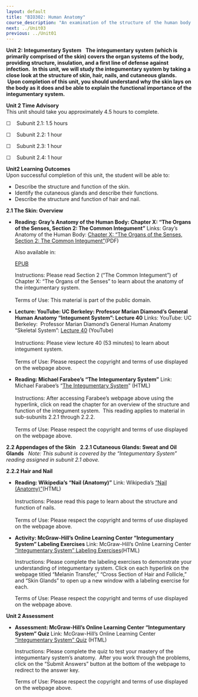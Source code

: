 ```yaml
---
layout: default
title: "BIO302: Human Anatomy"
course_description: "An examination of the structure of the human body at the cellular, tissue, organ, and organ system levels. Topics include: the integumentary, skeletal, muscular, nervous, cardiovascular, lymphatic, respiratory, digestive, urinary, endocrine, and reproductive systems."
next: ../Unit03
previous: ../Unit01
---
```

**Unit 2: Integumentary System** <span id="2"></span> 
**The integumentary system (which is primarily comprised of the skin)
covers the organ systems of the body, providing structure, insulation,
and a first line of defense against infection.  In this unit, we will
study the integumentary system by taking a close look at the structure
of skin, hair, nails, and cutaneous glands.  Upon completion of this
unit, you should understand why the skin lays on the body as it does and
be able to explain the functional importance of the integumentary
system.**

**Unit 2 Time Advisory**  
This unit should take you approximately 4.5 hours to complete.

☐    Subunit 2.1: 1.5 hours  
  
 ☐    Subunit 2.2: 1 hour  
  
 ☐    Subunit 2.3: 1 hour  
  
 ☐    Subunit 2.4: 1 hour

**Unit2 Learning Outcomes**  
Upon successful completion of this unit, the student will be able to:  
-   Describe the structure and function of the skin.
-   Identify the cutaneous glands and describe their functions.
-   Describe the structure and function of hair and nail.

**2.1 The Skin: Overview** <span id="2.1"></span> 
-   **Reading: Gray’s Anatomy of the Human Body: Chapter X: “The Organs
    of the Senses, Section 2: The Common Integument”**
    Links: Gray’s Anatomy of the Human Body: [Chapter X: “The Organs of
    the Senses, Section 2: The Common
    Integument”](https://resources.saylor.org/archived/wp-content/uploads/2014/06/BIO302-Anatomy_of_the_Human_Body-Chapter-X.pdf)(PDF)  
      
     Also available in:  

    [EPUB](https://resources.saylor.org/archived/wp-content/uploads/2011/08/BIO302-chXsec2-Bartleby.com_.epub)  
      
     Instructions: Please read Section 2 (“The Common Integument”) of
    Chapter X: “The Organs of the Senses” to learn about the anatomy of
    the integumentary system.    
        
     Terms of Use: This material is part of the public domain. 

-   **Lecture: YouTube: UC Berkeley: Professor Marian Diamond’s General
    Human Anatomy “Integument System”: Lecture 40**
    Links: YouTube: UC Berkeley:  Professor Marian Diamond’s General
    Human Anatomy “Skeletal System”: [Lecture
    40](http://www.youtube.com/watch?v=cFbRAaHhpJA) (YouTube)  
        
     Instructions: Please view lecture 40 (53 minutes) to learn about
    integument system.  
        
     Terms of Use: Please respect the copyright and terms of use
    displayed on the webpage above.

-   **Reading: Michael Farabee’s “The Integumentary System”**
    Link: Michael Farabee’s “[The Integumentary
    System](http://www.emc.maricopa.edu/faculty/farabee/biobk/BioBookINTEGUSYS.html)”
    (HTML)  
        
     Instructions: After accessing Farabee’s webpage above using the
    hyperlink, click on read the chapter for an overview of the
    structure and function of the integument system.  This reading
    applies to material in sub-subunits 2.2.1 through 2.2.2.  
        
     Terms of Use: Please respect the copyright and terms of use
    displayed on the webpage above.

**2.2 Appendages of the Skin** <span id="2.2"></span> 
**2.2.1 Cutaneous Glands: Sweat and Oil Glands** <span
id="2.2.1"></span> 
*Note: This subunit is covered by the “Integumentary System” reading
assigned in subunit 2.1 above.*

**2.2.2 Hair and Nail** <span id="2.2.2"></span> 
-   **Reading: Wikipedia’s “Nail (Anatomy)”**
    Link: Wikipedia’s [“Nail
    (Anatomy)”](http://en.wikipedia.org/wiki/Nail_%28anatomy%29)(HTML)  
        
     Instructions: Please read this page to learn about the structure
    and function of nails.  
        
     Terms of Use: Please respect the copyright and terms of use
    displayed on the webpage above.

-   **Activity: McGraw-Hill’s Online Learning Center “Integumentary
    System” Labeling Exercises**
    Link: McGraw-Hill’s Online Learning Center [“Integumentary System”
    Labeling
    Exercises](http://highered.mcgraw-hill.com/sites/0072351136/student_view0/chapter5/labeling_exercises.html)(HTML)  
      
     Instructions: Please complete the labeling exercises to demonstrate
    your understanding of integumentary system. Click on each hyperlink
    on the webpage titled “Melanin Transfer,” “Cross Section of Hair and
    Follicle,” and “Skin Glands” to open up a new window with a labeling
    exercise for each.  
      
     Terms of Use: Please respect the copyright and terms of use
    displayed on the webpage above.

**Unit 2 Assessment** <span id="2.2.3"></span> 
-   **Assessment: McGraw-Hill’s Online Learning Center “Integumentary
    System” Quiz**
    Link: McGraw-Hill’s Online Learning Center [“Integumentary System”
    Quiz](http://highered.mcgraw-hill.com/sites/0072351136/student_view0/chapter5/chapter_quiz.html) (HTML)  
      
     Instructions: Please complete the quiz to test your mastery of the
    integumentary system’s anatomy.  After you work through the
    problems, click on the “Submit Answers” button at the bottom of the
    webpage to redirect to the answer key.  
      
     Terms of Use: Please respect the copyright and terms of use
    displayed on the webpage above.


